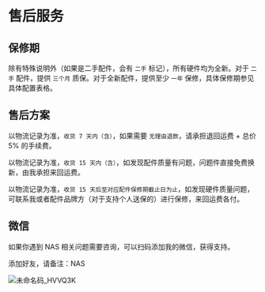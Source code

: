 # 售后服务

## 保修期

除有特殊说明外（如果是二手配件，会有 `二手` 标记），所有硬件均为全新。对于 `二手` 配件，提供 `三个月` 质保。对于全新配件，提供至少 `一年` 保修，具体保修期参见具体配置表格。

## 售后方案

以物流记录为准，`收货 7 天内（含）`，如果需要 `无理由退款`，请承担退回运费 + 总价 5% 的手续费。

以物流记录为准，`收货 15 天内（含）`，如发现配件质量有问题，问题件直接免费换新，由我承担来回运费。

以物流记录为准，`收货 15 天后至对应配件保修期截止日为止`，如发现硬件质量问题，可联系我或者配件品牌方（对于支持个人送保的）进行保修，来回运费各付。

## 微信

如果你遇到 NAS 相关问题需要咨询，可以扫码添加我的微信，获得支持。

添加好友，请备注：NAS

![未命名码_HVVQ3K](https://slark-blog.s3.bitiful.net/未命名码_HVVQ3K.png)
